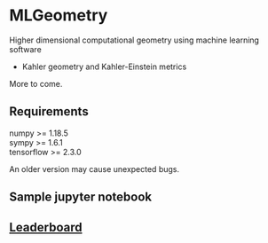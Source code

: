 # MLGeometry

Higher dimensional computational geometry using machine learning software 

- Kahler geometry and Kahler-Einstein metrics

More to come.

## Requirements

numpy >= 1.18.5 \
sympy >= 1.6.1   \
tensorflow >= 2.3.0

An older version may cause unexpected bugs.

## Sample jupyter notebook


## [Leaderboard](https://github.com/yidiq7/MLGeometry/edit/master/Leaderboard.md)
